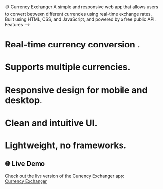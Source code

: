 🪙 Currency Exchanger
A simple and responsive web app that allows users to convert between different currencies using real-time exchange rates. Built using  HTML, CSS, and JavaScript, and powered by a free public API.
 Features -->
# Real-time currency conversion . 

# Supports multiple currencies.

# Responsive design for mobile and desktop.

# Clean and intuitive UI.

# Lightweight, no frameworks.

## 🌐 Live Demo

Check out the live version of the Currency Exchanger app:  
[Currency Exchanger](https://currency-exchanger-bovi.vercel.app/)


